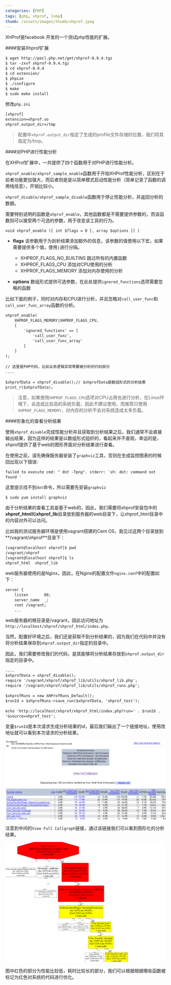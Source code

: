 ```yaml
---
categories: [PHP]
tags: [php, xhprof, lnmp]
thumb: /assets/images/thumb/xhprof.jpeg
---
```


XHProf是facebook 开发的一个测试php性能的扩展。

####安装Xhprof扩展

    $ wget http://pecl.php.net/get/xhprof-0.9.4.tgz
    $ tar -zxvf xhprof-0.9.4.tgz
    $ cd xhprof-0.9.4
    $ cd extension/
    $ phpize
    $ ./configure
    $ make
    $ sudo make install

<!--more-->

修改`php.ini`

    [xhprof]
    extension=xhprof.so
    xhprof.output_dir=/tmp

> 配置中`xhprof.output_dir`指定了生成的profile文件存储的位置，我们将其指定为/tmp。

####对PHP进行性能分析

在XHProf扩展中，一共提供了四个函数用于对PHP进行性能分析。

`xhprof_enable/xhprof_sample_enable`函数用于开始XHProf性能分析，区别在于前者功能更加强大，而后者则是是以简单模式启动性能分析（简单记录了函数的调用栈信息），开销比较小。

`xhprof_disable/xhprof_sample_disable`函数用于停止性能分析，并返回分析的数据。

需要特别说明的函数是`xhprof_enable`，其他函数都是不需要提供参数的，而该函数则可以接受两个可选的参数，用于改变该工具的行为。

    void xhprof_enable ([ int $flags = 0 [, array $options ]] )

- **flags** 该参数用于为剖析结果添加额外的信息，该参数的值使用以下宏，如果需要提供多个值，使用`|`进行分隔。
	- XHPROF_FLAGS_NO_BUILTINS 跳过所有的内置函数
	- XHPROF_FLAGS_CPU 添加对CPU使用的分析
	- XHPROF_FLAGS_MEMORY 添加对内存使用的分析

- **options** 数组形式提供可选参数，在此处提供`ignored_functions`选项需要忽略的函数

比如下面的例子，同时对内存和CPU进行分析，并且忽略对`call_user_func`和`call_user_func_array`函数的分析。

    xhprof_enable(
        XHPROF_FLAGS_MEMORY|XHPROF_FLAGS_CPU,
        [
            'ignored_functions'	=> [
                'call_user_func',
                'call_user_func_array'
            ]
        ]
    );

    // 这里是PHP代码，比如业务逻辑实现等要被分析的代码部分
    ....

    $xhprofData = xhprof_disable();// $xhprofData是数组形式的分析结果
    print_r($xhprofData);

> 注意，如果使用`XHPROF_FLAGS_CPU`选项对CPU占用也进行分析，在Linux环境下，会造成比较高的系统负载，因此不建议使用，而推荐只使用`XHPROF_FLAGS_MEMORY`，对内存的分析不会对系统造成太多负载。

####形象化的查看分析结果

使用`xhprof_disable`完成性能分析并且获取到分析结果之后，我们通常不会直接输出结果，因为这样的结果是以数组形式组织的，看起来并不直观，幸运的是，xhprof提供了基于web的图形界面对分析结果进行查看。

在使用之前，请先确保服务器安装了`graphviz`工具，否则在生成监控图表的时候回出现以下错误:

    failed to execute cmd: " dot -Tpng". stderr: `sh: dot: command not found '

这里提示找不到`dot`命令，所以需要先安装`graphviz`

    $ sudo yum install graphviz


由于分析结果的查看工具是基于web的，因此，我们需要将xhprof安装包中的**xhprof_html**和**xhprof_lib**目录放到服务器的web目录下，让xhprof_html目录中的内容对外可以访问。

比如我的测试服务器环境是使用vagrant搭建的Cent OS，我见过这两个目录放到**/vagrant/xhprof**目录下：

    [vagrant@localhost xhprof]$ pwd
    /vagrant/xhprof
    [vagrant@localhost xhprof]$ ls
    xhprof_html  xhprof_lib

web服务器使用的是Nginx，因此，在Nginx的配置文件`nginx.conf`中的配置如下：

    server {
        listen       80;
        server_name  _;
        root /vagrant;
        ...

web服务器的根目录是/vagrant，因此访问地址为`http://localhost/xhprof/xhprof_html/index.php`.

当然，配置好环境之后，我们还是获取不到分析结果的，因为我们在代码中并没有将分析结果保存到`xhprof.output_dir`指定的目录中。

因此，我们需要修改我们的代码，是其能够将分析结果存放到`xhprof.output_dir`指定的目录中。

    ....
    $xhprofData = xhprof_disable();
    require '/vagrant/xhprof/xhprof_lib/utils/xhprof_lib.php';
    require '/vagrant/xhprof/xhprof_lib/utils/xhprof_runs.php';

    $xhprofRuns = new XHProfRuns_Default();
    $runId = $xhprofRuns->save_run($xhprofData, 'xhprof_test');

    echo 'http://localhost/xhprof/xhprof_html/index.php?run=' . $runId . '&source=xhprof_test';


变量`$runId`是本次请求生成分析结果的id，最后我们输出了一个链接地址，使用改地址就可以看到本次请求的分析结果。

![分析结果][]

注意到中间的`View Full Callgraph`链接，通过该链接我们可以看到图形化的分析结果。

![图形化分析结果][]

图中红色的部分为性能比较低，耗时比较长的部分，我们可以根据根据哪些函数被标记为红色对系统的代码进行优化。

[分析结果]:/assets/images/xhprof_1.png
[图形化分析结果]:/assets/images/xhprof_2.png
